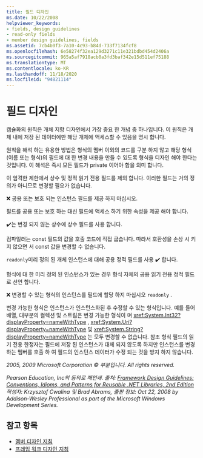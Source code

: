 ```yaml
---
title: 필드 디자인
ms.date: 10/22/2008
helpviewer_keywords:
- fields, design guidelines
- read-only fields
- member design guidelines, fields
ms.assetid: 7cb4b0f3-7a10-4c93-b84d-733f7134fcf8
ms.openlocfilehash: 6e58274f32ea129d3271c11e321bdbd454d2406a
ms.sourcegitcommit: 965a5af7918acb0a3fd3baf342e15d511ef75188
ms.translationtype: MT
ms.contentlocale: ko-KR
ms.lasthandoff: 11/18/2020
ms.locfileid: "94821114"
---
```

# <a name="field-design"></a>필드 디자인
캡슐화의 원칙은 개체 지향 디자인에서 가장 중요 한 개념 중 하나입니다. 이 원칙은 개체 내에 저장 된 데이터에만 해당 개체에 액세스할 수 있음을 명시 합니다.

 원칙을 해석 하는 유용한 방법은 형식의 멤버 이외의 코드를 구분 하지 않고 해당 형식 (이름 또는 형식)의 필드에 대 한 변경 내용을 만들 수 있도록 형식을 디자인 해야 한다는 것입니다. 이 해석은 즉시 모든 필드가 private 이어야 함을 의미 합니다.

 이 엄격한 제한에서 상수 및 정적 읽기 전용 필드를 제외 합니다. 이러한 필드는 거의 정의가 아니므로 변경할 필요가 없습니다.

 ❌ 공용 또는 보호 되는 인스턴스 필드를 제공 하지 마십시오.

 필드를 공용 또는 보호 하는 대신 필드에 액세스 하기 위한 속성을 제공 해야 합니다.

 ✔️는 변경 되지 않는 상수에 상수 필드를 사용 합니다.

 컴파일러는 const 필드의 값을 호출 코드에 직접 굽습니다. 따라서 호환성을 손상 시 키 지 않으면 서 const 값을 변경할 수 없습니다.

 `readonly`미리 정의 된 개체 인스턴스에 대해 공용 정적 필드를 사용 ✔️ 합니다.

 형식에 대 한 미리 정의 된 인스턴스가 있는 경우 형식 자체의 공용 읽기 전용 정적 필드로 선언 합니다.

 ❌ 변경할 수 있는 형식의 인스턴스를 필드에 할당 하지 마십시오 `readonly` .

 변경 가능한 형식은 인스턴스가 인스턴스화된 후 수정할 수 있는 형식입니다. 예를 들어 배열, 대부분의 컬렉션 및 스트림은 변경 가능한 형식이 며 <xref:System.Int32?displayProperty=nameWithType> , <xref:System.Uri?displayProperty=nameWithType> 및 <xref:System.String?displayProperty=nameWithType> 는 모두 변경할 수 없습니다. 참조 형식 필드의 읽기 전용 한정자는 필드에 저장 된 인스턴스가 대체 되지 않도록 하지만 인스턴스를 변경 하는 멤버를 호출 하 여 필드의 인스턴스 데이터가 수정 되는 것을 방지 하지 않습니다.

 *2005, 2009 Microsoft Corporation © 부분입니다. All rights reserved.*

 *Pearson Education, Inc의 동의로 재인쇄. 출처: [Framework Design Guidelines: Conventions, Idioms, and Patterns for Reusable .NET Libraries, 2nd Edition](https://www.informit.com/store/framework-design-guidelines-conventions-idioms-and-9780321545619) 작성자: Krzysztof Cwalina 및 Brad Abrams, 출판 정보: Oct 22, 2008 by Addison-Wesley Professional as part of the Microsoft Windows Development Series.*

## <a name="see-also"></a>참고 항목

- [멤버 디자인 지침](member.md)
- [프레임 워크 디자인 지침](index.md)
